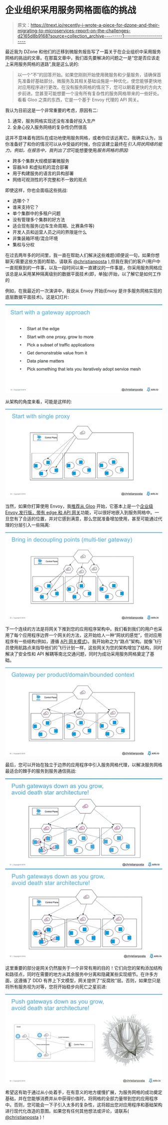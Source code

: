 # 企业组织采用服务网格面临的挑战

> 原文：<https://itnext.io/recently-i-wrote-a-piece-for-dzone-and-their-migrating-to-microservices-report-on-the-challenges-d2165d8b9168?source=collection_archive---------1----------------------->

最近我为 DZone 和他们的迁移到微服务报告写了一篇关于在企业组织中采用服务网格的挑战的文章。在那篇文章中，我们首先要解决的问题之一是“您是否应该走上采用服务网格的道路”,我是这么说的:

> 以一个“不”的回答开始。如果您刚刚开始使用微服务和少量服务，请确保首先准备好基础部分。微服务及其相关基础设施是一种优化，使您能够更快地对应用程序进行更改。在没有服务网格的情况下，您可以朝着更快的方向大步前进。您甚至可能想要一个没有所有复杂性的服务网格带来的一些好处。看看 Gloo 之类的东西，它是一个基于 Envoy 代理的 API 网关。

我认为目前这是一个非常重要的考虑，原因有二:

1.  通常，服务网格实现还没有准备好投入生产
2.  全身心投入服务网络的复杂性仍然很高

这并不意味着有团队在成功地使用服务网格，或者你应该远离它。我确实认为，当你准备好了和你的情况可以从中受益的时候，你应该建立最终在*引入网状网络的能力。例如，在报告中，我列出了您*可能想要使用*服务网格的原因:*

*   跨多个集群大规模部署微服务
*   容器/k8 和虚拟机的混合部署
*   用于构建服务的语言的异构部署
*   网络可观测性的不完整和不一致的观点

即使这样，你也会面临这些挑战:

*   选哪个？
*   谁来支持它？
*   单个集群中的多租户问题
*   没有管理多个集群的好方法
*   适合现有服务(边车生命周期、比赛条件等)
*   开发人员和运营人员之间的界限是什么
*   非集装箱环境/混合环境
*   集权与分权

在过去两年多的时间里，我一直在帮助人们解决这些难题(顺便说一句，如果你想聊天/需要这些方面的帮助，请联系 [@christianposta](http://twitter.com/christianposta?lang=en) ),但我在我们的客户/用户中一直观察到的一件事，以及一段时间以来一直建议的一件事是，你采用服务网格应该总是从采用某种隔离级别的数据平面技术(即，单独)开始，以了解它是如何工作的

例如，在我最近的一次演讲中，我说从 Envoy 开始(Envoy 是许多服务网格实现的底层数据平面技术)。这是幻灯片:

![](img/229865efe8cff99a0eeb3b3d74a8af0a.png)

从架构的角度来看，可能是这样的:

![](img/54272ab51cf31fbca6c68f0903de1861.png)

当然，如果你打算使用 Envoy，我[推荐从 Gloo](https://medium.com/solo-io/getting-started-with-a-service-mesh-starts-with-a-gateway-96384deedca2) 开始，它基本上是一个[企业级 Envoy 发行版，带有 edge 和 API 网关](https://gloo.solo.io/)功能，可以很好地嵌入到服务网格中。一旦您有了合适的位置，并对它感到满意，那么您就准备增加使用，甚至可能通过代理的分层引入一些隔离:

![](img/f13476018781eccd94710e8fbc53b00e.png)

下一个连续的方法是将网关下推到您的应用程序架构中。我们看到我们的用户也采用了每个应用程序边界一个网关的方法，这开始给人一种“网状的感觉”，但对应用程序有一些结构(例如，遵循 [API 网关模式](https://medium.com/solo-io/api-gateways-are-going-through-an-identity-crisis-d1d833a313d7))。我开始称之为“路点”架构。就像飞行员使用航路点来指导他们的飞行计划一样，这些网关为您的架构增加了结构，同时解决了安全性和 API 解耦等南北交通问题，同时为成功采用服务网格奠定了基础。

![](img/74e36f991989edcd15685f5f2b9435c4.png)

最后，您可以开始在独立于边界的应用程序中引入服务网格代理，以解决服务网格最适合的棘手的服务到服务通信挑战:

![](img/c38c33706d2627246cd52d80ee7563e2.png)![](img/c1032122c982cca39fc0ff1e89bacc5b.png)

这里重要的部分是网关仍然服务于一个非常有用的目的！它们向您的架构添加结构和路径点，同时在需要的地方从其余服务中分离和隐藏某些实现细节。在许多方面，这遵循了 DDD 有界上下文模型，网关提供了“反腐败”层。否则，如果您只是将所有服务视为对等，您将开始稳步向死亡之星前进:

![](img/dc7052a38cec25ea77712d84fc734e37.png)

希望这有助于通过从小处着手，在有意义的地方缓慢扩展，为服务网格的成功奠定基础，并在您能够消费并从中获得价值时，将网格的全部力量带到您的应用程序中。否则，您可能会一下子引入太多的复杂性，这将超出您对应用程序和基础架构进行现代化改造的意图。如果您有任何其他想法或评论，请联系( [@christianposta](http://twitter.com/christianposta?lang=en) )！